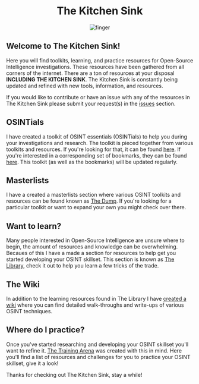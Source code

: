 <div align="center">
  
# The Kitchen Sink
![finger](https://github.com/user-attachments/assets/a8e77d5b-a889-4fc7-a475-6938b88102f8)

</div>

## Welcome to The Kitchen Sink!
Here you will find toolkits, learning, and practice resources for Open-Source Intelligence investigations. These resources have been gathered from all corners of the internet. There are a ton of resources at your disposal **INCLUDING THE KITCHEN SINK**. The Kitchen Sink is constantly being updated and refined with new tools, information, and resources.

If you would like to contribute or have an issue with any of the resources in The Kitchen Sink please submit your request(s) in the [issues](https://github.com/OSINTI4L/The-Kitchen-Sink/issues) section.

## OSINTials
I have created a toolkit of OSINT essentials (OSINTials) to help you during your investigations and research. The toolkit is pieced together from various toolkits and resources. If you're looking for that, it can be found [here](https://github.com/OSINTI4L/The-Kitchen-Sink/blob/main/OSINTials.md). If you're interested in a corresponding set of bookmarks, they can be found [here](https://github.com/OSINTI4L/The-Kitchen-Sink/blob/main/Bookmarks/OSINTialBookmarks.html). This toolkit (as well as the bookmarks) will be updated regularly.

## Masterlists
I have a created a masterlists section where various OSINT toolkits and resources can be found known as [The Dump](https://github.com/OSINTI4L/The-Kitchen-Sink/blob/main/Masterlists.md). If you're looking for a particular toolkit or want to expand your own you might check over there.

## Want to learn?
Many people interested in Open-Source Intelligence are unsure where to begin, the amount of resources and knowledge can be overwhelming. Becaues of this I have a made a section for resources to help get you started developing your OSINT skillset. This section is known as [The Library](https://github.com/OSINTI4L/The-Kitchen-Sink/blob/main/Learn.md), check it out to help you learn a few tricks of the trade.

## The Wiki
In addition to the learning resources found in The Library I have [created a wiki](https://github.com/OSINTI4L/The-Kitchen-Sink/wiki) where you can find detailed walk-throughs and write-ups of various OSINT techniques.

## Where do I practice?
Once you've started researching and developing your OSINT skillset you'll want to refine it. [The Training Arena](https://github.com/OSINTI4L/The-Kitchen-Sink/blob/main/Practice.md) was created with this in mind. Here you'll find a list of resources and challenges for you to practice your OSINT skillset, give it a look!

Thanks for checking out The Kitchen Sink, stay a while!
